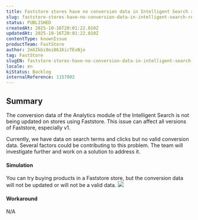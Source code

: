 ```yaml
---
title: Faststore stores have no conversion data in Intelligent Search reports
slug: faststore-stores-have-no-conversion-data-in-intelligent-search-reports
status: PUBLISHED
createdAt: 2025-10-16T20:01:22.810Z
updatedAt: 2025-10-16T20:01:22.810Z
contentType: knownIssue
productTeam: FastStore
author: 2mXZkbi0oi061KicTExNjo
tag: FastStore
slugEN: faststore-stores-have-no-conversion-data-in-intelligent-search-reports
locale: en
kiStatus: Backlog
internalReference: 1157002
---
```


## Summary


The conversion data of the Analytics module of the Intelligent Search is not being updated on stores using Faststore. This issue can affect all versions of Faststore, especially v1.

Currently, we have data on search terms and clicks but no valid conversion data. Several factors could be contributing to this problem. The team will investigate further and work on a solution to address it.


#### Simulation


You can try buying products in a Faststore store, but the conversion data will not be updated or will not be a valid data.
 ![](https://lh7-rt.googleusercontent.com/docsz/AD_4nXdAzypE89_9N5C_O-Fm_dIRB0PM4AzMsJR2g-OYe79aDY5ED0TazxWyL-jt4xtmp6vvp6xyOWX3lC6dGy3oJgqjOcoHt4DpL_kKdpJ6KLIDjA5RYB9dkUIoz2MuvZKSrkg0Is70JA?key=qgapxA8TWy8ha9Krkd7IhXQL)


#### Workaround


N/A



